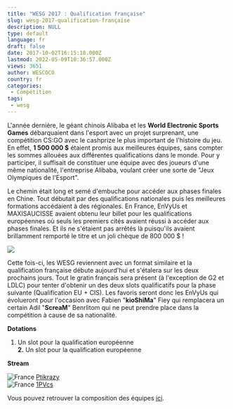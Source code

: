```yaml
---
title: "WESG 2017 : Qualification française"
slug: wesg-2017-qualification-française
description: NULL
type: default
language: fr
draft: false
date: 2017-10-02T16:15:18.000Z
lastmod: 2022-05-09T10:36:57.000Z
views: 3651
author: WESCOCO
country: fr
categories:
 - Compétition
tags:
 - wesg
---
```

L'année dernière, le géant chinois Alibaba et les **World Electronic Sports Games** débarquaient dans l'esport avec un projet surprenant, une compétition CS:GO avec le cashprize le plus important de l'histoire du jeu. En effet, **1 500 000 $** étaient promis aux meilleures équipes, sans compter les sommes allouées aux différentes qualifications dans le monde. Pour y participer, il suffisait de constituer une équipe avec des joueurs d'une même nationalité, l'entreprise Alibaba, voulant créer une sorte de "Jeux Olympiques de l'Esport".

Le chemin était long et semé d'embuche pour accéder aux phases finales en Chine. Tout débutait par des qualifications nationales puis les meilleures formations accédaient à des régionales. En France, EnVyUs et MAXISAUCISSE avaient obtenu leur billet pour les qualifications européennes où seuls les premiers cités avaient réussi à accéder aux phases finales. Et ils ne s'étaient pas arrêtés là puisqu'ils avaient brillamment remporté le titre et un joli chèque de 800 000 $ !

![](https://flickshot-ue.s3.eu-west-2.amazonaws.com/flickshot/article/59d25dc37f524/images/GnhRcTrf0e04m1QU7Qrhk3NM0sdWNw7IXg51ijqd.jpeg)

Cette fois-ci, les WESG reviennent avec un format similaire et la qualification française débute aujourd'hui et s'étalera sur les deux prochains jours. Tout le gratin français sera présent (à l'exception de G2 et LDLC) pour tenter d'obtenir un des deux slots qualificatifs pour la phase suivante (Qualification EU + CIS). Les favoris seront donc les EnVyUs qui évolueront pour l'occasion avec Fabien "**kioShiMa**" Fiey qui remplacera un certain Adil "**ScreaM**" Benrlitom qui ne peut prendre place dans la compétition à cause de sa nationalité. 

**Dotations** 

1. Un slot pour la qualification européenne  
**2.** Un slot pour la qualification européenne

**Stream**

![France](/images/countries/fr.svg)⁠ [Ptikrazy](https://go.twitch.tv/esl%5Fptikrazy)  
![France](/images/countries/fr.svg)⁠ [1PVcs](https://go.twitch.tv/1PVCS)

Vous pouvez retrouver la composition des équipes [ici](https://en.wesg.com/en/csgo/tournaments/1446/matches).
